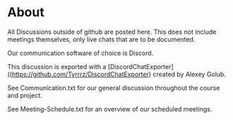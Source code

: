 # About

All Discussions outside of github are posted here. This does not include meetings themselves, only live chats that are to be documented.

Our communication software of choice is Discord.

This discussion is exported with a [DiscordChatExporter]((https://github.com/Tyrrrz/DiscordChatExporter) created by Alexey Golub.

See Communication.txt for our general discussion throughout the course and project.

See Meeting-Schedule.txt for an overview of our scheduled meetings.
